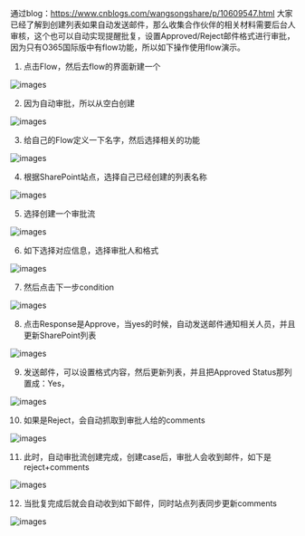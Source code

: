 通过blog：https://www.cnblogs.com/wangsongshare/p/10609547.html 大家已经了解到创建列表如果自动发送邮件，那么收集合作伙伴的相关材料需要后台人审核，这个也可以自动实现提醒批复，设置Approved/Reject邮件格式进行审批，因为只有O365国际版中有flow功能，所以如下操作使用flow演示。

1. 点击Flow，然后去flow的界面新建一个
 
![images](https://github.com/CohenLyon/OCPChinaPTSALLDOCS/blob/patch-1/01.BLOG/images/SharePoint%E5%88%97%E8%A1%A8%E5%88%9B%E5%BB%BA%E6%97%B6Flow%E8%87%AA%E5%8A%A8%E5%AE%A1%E6%89%B9%E6%B5%8101.png)

2. 因为自动审批，所以从空白创建

![images](https://github.com/CohenLyon/OCPChinaPTSALLDOCS/blob/patch-1/01.BLOG/images/SharePoint%E5%88%97%E8%A1%A8%E5%88%9B%E5%BB%BA%E6%97%B6Flow%E8%87%AA%E5%8A%A8%E5%AE%A1%E6%89%B9%E6%B5%8102.png)

3. 给自己的Flow定义一下名字，然后选择相关的功能

![images](https://github.com/CohenLyon/OCPChinaPTSALLDOCS/blob/patch-1/01.BLOG/images/SharePoint%E5%88%97%E8%A1%A8%E5%88%9B%E5%BB%BA%E6%97%B6Flow%E8%87%AA%E5%8A%A8%E5%AE%A1%E6%89%B9%E6%B5%8103.png) 

4. 根据SharePoint站点，选择自己已经创建的列表名称

![images](https://github.com/CohenLyon/OCPChinaPTSALLDOCS/blob/patch-1/01.BLOG/images/SharePoint%E5%88%97%E8%A1%A8%E5%88%9B%E5%BB%BA%E6%97%B6Flow%E8%87%AA%E5%8A%A8%E5%AE%A1%E6%89%B9%E6%B5%8104.png)

5. 选择创建一个审批流

![images](https://github.com/CohenLyon/OCPChinaPTSALLDOCS/blob/patch-1/01.BLOG/images/SharePoint%E5%88%97%E8%A1%A8%E5%88%9B%E5%BB%BA%E6%97%B6Flow%E8%87%AA%E5%8A%A8%E5%AE%A1%E6%89%B9%E6%B5%8105.png)

6. 如下选择对应信息，选择审批人和格式

![images](https://github.com/CohenLyon/OCPChinaPTSALLDOCS/blob/patch-1/01.BLOG/images/SharePoint%E5%88%97%E8%A1%A8%E5%88%9B%E5%BB%BA%E6%97%B6Flow%E8%87%AA%E5%8A%A8%E5%AE%A1%E6%89%B9%E6%B5%8106.png)

7. 然后点击下一步condition
 
![images](https://github.com/CohenLyon/OCPChinaPTSALLDOCS/blob/patch-1/01.BLOG/images/SharePoint%E5%88%97%E8%A1%A8%E5%88%9B%E5%BB%BA%E6%97%B6Flow%E8%87%AA%E5%8A%A8%E5%AE%A1%E6%89%B9%E6%B5%8107.png)

8. 点击Response是Approve，当yes的时候，自动发送邮件通知相关人员，并且更新SharePoint列表

![images](https://github.com/CohenLyon/OCPChinaPTSALLDOCS/blob/patch-1/01.BLOG/images/SharePoint%E5%88%97%E8%A1%A8%E5%88%9B%E5%BB%BA%E6%97%B6Flow%E8%87%AA%E5%8A%A8%E5%AE%A1%E6%89%B9%E6%B5%8108.png)

9. 发送邮件，可以设置格式内容，然后更新列表，并且把Approved Status那列置成：Yes，

![images](https://github.com/CohenLyon/OCPChinaPTSALLDOCS/blob/patch-1/01.BLOG/images/SharePoint%E5%88%97%E8%A1%A8%E5%88%9B%E5%BB%BA%E6%97%B6Flow%E8%87%AA%E5%8A%A8%E5%AE%A1%E6%89%B9%E6%B5%8110.png)

10. 如果是Reject，会自动抓取到审批人给的comments
 
![images](https://github.com/CohenLyon/OCPChinaPTSALLDOCS/blob/patch-1/01.BLOG/images/SharePoint%E5%88%97%E8%A1%A8%E5%88%9B%E5%BB%BA%E6%97%B6Flow%E8%87%AA%E5%8A%A8%E5%AE%A1%E6%89%B9%E6%B5%8111.png)

11. 此时，自动审批流创建完成，创建case后，审批人会收到邮件，如下是reject+comments
 
![images](https://github.com/CohenLyon/OCPChinaPTSALLDOCS/blob/patch-1/01.BLOG/images/SharePoint%E5%88%97%E8%A1%A8%E5%88%9B%E5%BB%BA%E6%97%B6Flow%E8%87%AA%E5%8A%A8%E5%AE%A1%E6%89%B9%E6%B5%8112.png)

12. 当批复完成后就会自动收到如下邮件，同时站点列表同步更新comments

![images](https://github.com/CohenLyon/OCPChinaPTSALLDOCS/blob/patch-1/01.BLOG/images/SharePoint%E5%88%97%E8%A1%A8%E5%88%9B%E5%BB%BA%E6%97%B6Flow%E8%87%AA%E5%8A%A8%E5%AE%A1%E6%89%B9%E6%B5%8114.png)


 
